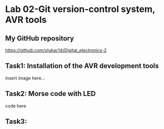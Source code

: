 # Lab 02-Git version-control system, AVR tools

## My GitHub repository

https://github.com/xlukac14/Digital_electronics-2

## Task1: Installation of the AVR development tools

insert image here...

## Task2: Morse code with LED

code here

## Task3: 